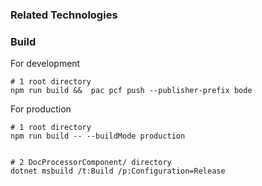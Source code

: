 ### Related Technologies


### Build

For development
```
# 1 root directory
npm run build &&  pac pcf push --publisher-prefix bode 
```

For production
```
# 1 root directory
npm run build -- --buildMode production


# 2 DocProcessorComponent/ directory
dotnet msbuild /t:Build /p:Configuration=Release
```